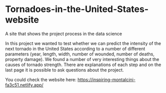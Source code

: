 # Tornadoes-in-the-United-States-website
A site that shows the project process in the data science

In this project we wanted to test whether we can predict the intensity of the next tornado in the United States according to a number of different parameters (year, length, width, number of wounded, number of deaths, property damage).
                        We found a number of very interesting things about the causes of tornado strength.
                        There are explanations of each step and on the last page it is possible to ask questions about the project.
                        
                          
You could check the website here: https://inspiring-montalcini-fa3c51.netlify.app/
